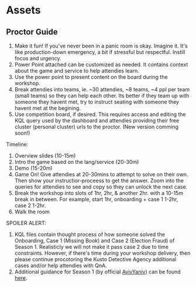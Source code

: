 # Assets

## Proctor Guide
1. Make it fun! If you've never been in a panic room is okay. Imagine it. It's like production-down emergency, a bit if stressful but respectful. Instill focus and urgency.
2. Power Point attached can be customized as needed. It contains context about the game and service to help attendies learn. 
3. Use the power point to present content on the board during the workshop.
4. Break attendies into teams, ie. ~30 attendies, ~8 teams, ~4 ppl per team (small teams) so they can help each other. Its better if they team up with someone they havent met, try to instruct seating with someone they havent met at the begining. 
5. Use competition board, if desired. This requires access and editing the KQL query used by the dashboard and attendies providing their free cluster (personal cluster) urls to the proctor. (New version comming soon!)

Timeline:
1. Overview slides (10-15m)
2. Intro the game based on the lang/service (20-30m)
3. Demo (15-20m)
4. Game On! Give attendies at 20-30mins to attempt to solve on their own. Then show your instructior-proceess to get the answer. Zoom into the queries for attendies to see and copy so they can unlock the next case.
5. Break the workshop into slots of 1hr, 2hr, & another 2hr. with a 10-15m break in between. For example, start 1hr, onboarding + case 1 1-2hr, case 2 1-2hr.
6. Walk the room

SPOILER ALERT: 
1. KQL files contain thought process of how someone solved the Onboarding, Case 1 (Missing Book) and Case 2 (Election Fraud) of Season 1. Realisticly we will not make it pass case 2 due to time constraints. However, if there's time during your workshop delivery, then please continue procotoring the Kusto Detective Agency additional cases and/or help attendies with QnA. 
2. Additional guidance for Season 1 (by official [AvivYaniv](https://gist.github.com/AvivYaniv)) can be found [here](https://medium.com/courisity-is-a-drug/walk-through-guide-for-kusto-detective-agency-onboarding-level-5ed569e3b123).
